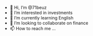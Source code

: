 - 👋 Hi, I’m @71beuz
- 👀 I’m interested in investments
- 🌱 I’m currently learning English
- 💞️ I’m looking to collaborate on finance
- 📫 How to reach me ...

<!---
71beuz/71beuz is a ✨ special ✨ repository because its `README.md` (this file) appears on your GitHub profile.
You can click the Preview link to take a look at your changes.
--->
